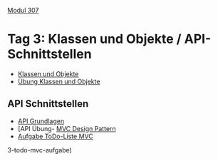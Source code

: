  [Modul 307](/ilv.307)
 
# Tag 3: Klassen und Objekte / API-Schnittstellen

- [Klassen und Objekte](/ilv.307/03-modul-307/01-klassen-objekte)
- [Übung Klassen und Objekte](/ilv.307/03-modul-307/01.1-klassen-objekte-uebung)

## API Schnittstellen

- [API Grundlagen](/ilv.307/03-modul-307/02-api-grundlagen)
- [API Übung- [MVC Design Pattern](/ilv.307/03-modul-307/02-mvc-design-pattern)
- [Aufgabe ToDo-Liste MVC](/ilv.307/03-modul-307/02-uebung)

3-todo-mvc-aufgabe)
<!--stackedit_data:
eyJoaXN0b3J5IjpbLTQwNzgyNjYwNywtNzY5MzE2ODU5LDE3NT
M3NDkzNSw3MzA5OTgxMTZdfQ==
-->